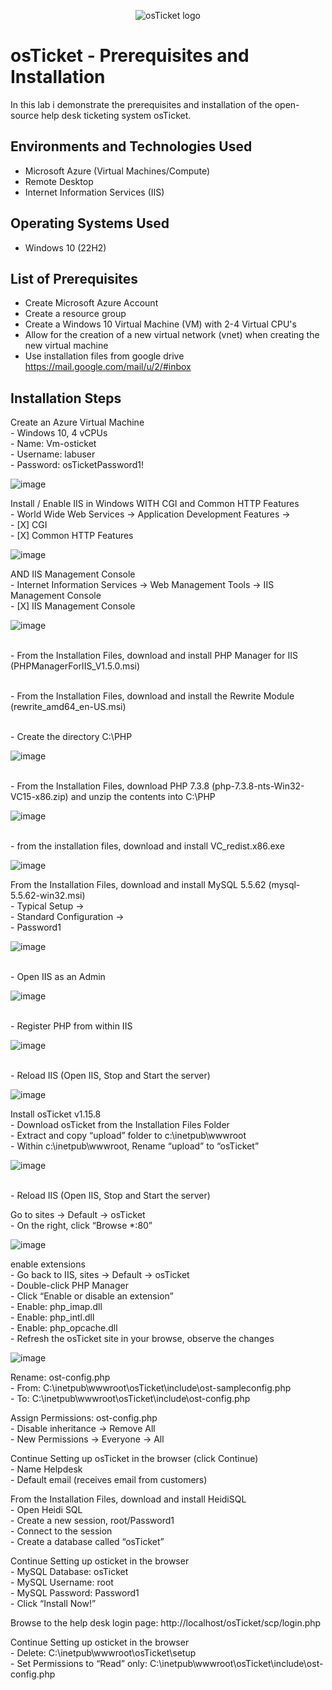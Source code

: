 <p align="center">
<img src="https://i.imgur.com/Clzj7Xs.png" alt="osTicket logo"/>
</p>

<h1>osTicket - Prerequisites and Installation</h1>
In this lab i demonstrate the prerequisites and installation of the open-source help desk ticketing system osTicket.<br />



<h2>Environments and Technologies Used</h2>

- Microsoft Azure (Virtual Machines/Compute)
- Remote Desktop
- Internet Information Services (IIS)

<h2>Operating Systems Used </h2>

- Windows 10</b> (22H2)

<h2>List of Prerequisites</h2>

- Create Microsoft Azure Account
- Create a resource group
- Create a Windows 10 Virtual Machine (VM) with 2-4 Virtual CPU's
- Allow for the creation of a new virtual network (vnet) when creating the new virtual machine
- Use installation files from google drive https://mail.google.com/mail/u/2/#inbox

<h2>Installation Steps</h2>
<p>
Create an Azure Virtual Machine 
<br>- Windows 10, 4 vCPUs </b>
<br>- Name: Vm-osticket </b>
<br>- Username: labuser </b> 
<br>- Password: osTicketPassword1! </b>
</p>

![image](https://github.com/IZEK4K/osticket-prereqs/assets/90485066/ac5e830d-4fc7-46d8-88f4-1f4db1f89e21)




<p>
Install / Enable IIS in Windows WITH
CGI and Common HTTP Features 
<br>-  World Wide Web Services -> Application Development Features -> </b>
<br>- [X] CGI </b>
<br>- [X] Common HTTP Features </b> 
</p>

![image](https://github.com/IZEK4K/osticket-prereqs/assets/90485066/9af90950-677e-4539-af4c-7b237bd55e49)

<p>
AND IIS Management Console
<br>-  Internet Information Services -> Web Management Tools -> IIS Management Console </b>
<br>- [X]  IIS Management Console </b>
</p>

![image](https://github.com/IZEK4K/osticket-prereqs/assets/90485066/3a83dcf4-38df-495a-89e2-e997958e1b17)

<p>
<br>-  From the Installation Files, download and install PHP Manager for IIS (PHPManagerForIIS_V1.5.0.msi) </b>
</p>
<p>
<br>-  From the Installation Files, download and install the Rewrite Module (rewrite_amd64_en-US.msi) </b>
</p>
<p>
<br>-  Create the directory C:\PHP </b>
</p>

![image](https://github.com/IZEK4K/osticket-prereqs/assets/90485066/fa7969fb-1f6c-4355-b0a3-850dd848247d)


<p>
<br>-  From the Installation Files, download PHP 7.3.8 (php-7.3.8-nts-Win32-VC15-x86.zip) and unzip the contents into C:\PHP </b>
</p>

![image](https://github.com/IZEK4K/osticket-prereqs/assets/90485066/c15ac37b-2c6a-4bfe-a18a-67558257e9cd)


<p>
<br>-  from the installation files, download and install VC_redist.x86.exe</b>
</p>

![image](https://github.com/IZEK4K/osticket-prereqs/assets/90485066/d918f2e0-1d1b-47d5-9518-4c7df25d2b1c)


<p>
From the Installation Files, download and install MySQL 5.5.62 (mysql-5.5.62-win32.msi)
<br>- Typical Setup -> </b>
<br>- Standard Configuration -> </b>
<br>- Password1 </b>
</p>

![image](https://github.com/IZEK4K/osticket-prereqs/assets/90485066/e9541bfd-351c-4d08-8152-bdb84b747b1c)

<p>
<br>- Open IIS as an Admin</b>
</p>

![image](https://github.com/IZEK4K/osticket-prereqs/assets/90485066/1dbd1163-2625-42ce-9427-b619c5c97281)

<p>
<br>- Register PHP from within IIS</b>
</p>

![image](https://github.com/IZEK4K/osticket-prereqs/assets/90485066/581ca840-d0d8-459c-abd9-7fc8331411da)

<p>
<br>- Reload IIS (Open IIS, Stop and Start the server)</b>
</p>

![image](https://github.com/IZEK4K/osticket-prereqs/assets/90485066/75cf469c-bc5b-47ee-b0c7-c7c32f61bfd8)

<p>
Install osTicket v1.15.8
<br>- Download osTicket from the Installation Files Folder </b>
<br>- Extract and copy “upload” folder to c:\inetpub\wwwroot </b>
<br>- Within c:\inetpub\wwwroot, Rename “upload” to “osTicket” </b>
</p>

![image](https://github.com/IZEK4K/osticket-prereqs/assets/90485066/a4bb7eea-5cfc-474b-bdeb-2bc6d569e474)

<p>
<br>- Reload IIS (Open IIS, Stop and Start the server)</b>
</p>

<p>
Go to sites -> Default -> osTicket
<br>- On the right, click “Browse *:80” </b>
</p>

![image](https://github.com/IZEK4K/osticket-prereqs/assets/90485066/c9e5ee6c-36d2-4b53-992f-69b02ff502a0)

<p>
enable extensions
<br>- Go back to IIS, sites -> Default -> osTicket </b>
<br>- Double-click PHP Manager </b>
<br>- Click “Enable or disable an extension” </b>
  <br>- Enable: php_imap.dll </b>
  <br>- Enable: php_intl.dll </b>
  <br>- Enable: php_opcache.dll </b>
<br>- Refresh the osTicket site in your browse, observe the changes </b>
</p>

![image](https://github.com/IZEK4K/osticket-prereqs/assets/90485066/3d2c4564-b97f-40fe-975c-87b6bf4798ad)

<p>
Rename: ost-config.php
<br>- From: C:\inetpub\wwwroot\osTicket\include\ost-sampleconfig.php </b>
<br>- To: C:\inetpub\wwwroot\osTicket\include\ost-config.php </b>
</p>


<p>
Assign Permissions: ost-config.php
<br>- Disable inheritance -> Remove All </b>
<br>- New Permissions -> Everyone -> All </b>
</p>


<p>
Continue Setting up osTicket in the browser (click Continue)
<br>- Name Helpdesk </b>
<br>- Default email (receives email from customers) </b>
</p>

<p>
From the Installation Files, download and install HeidiSQL
<br>- Open Heidi SQL </b>
<br>- Create a new session, root/Password1 </b>
<br>- Connect to the session </b>
<br>- Create a database called “osTicket” </b>
</p>

<p>
Continue Setting up osticket in the browser
<br>- MySQL Database: osTicket </b>
<br>- MySQL Username: root </b>
<br>- MySQL Password: Password1 </b>
<br>- Click “Install Now!” </b>
</p>

<p>
Browse to the help desk login page: http://localhost/osTicket/scp/login.php
</p>

<p>
Continue Setting up osticket in the browser
<br>- Delete: C:\inetpub\wwwroot\osTicket\setup </b>
<br>- Set Permissions to “Read” only: C:\inetpub\wwwroot\osTicket\include\ost-config.php </b>
</p>






